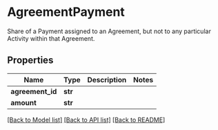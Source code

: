 # AgreementPayment

Share of a Payment assigned to an Agreement, but not to any particular Activity within that Agreement. 
## Properties
Name | Type | Description | Notes
------------ | ------------- | ------------- | -------------
**agreement_id** | **str** |  | 
**amount** | **str** |  | 

[[Back to Model list]](../README.md#documentation-for-models) [[Back to API list]](../README.md#documentation-for-api-endpoints) [[Back to README]](../README.md)


